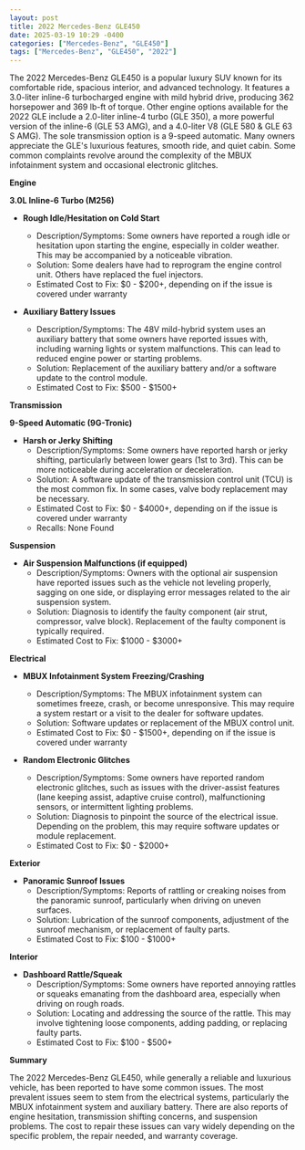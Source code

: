```yaml
---
layout: post
title: 2022 Mercedes-Benz GLE450
date: 2025-03-19 10:29 -0400
categories: ["Mercedes-Benz", "GLE450"]
tags: ["Mercedes-Benz", "GLE450", "2022"]
---
```

The 2022 Mercedes-Benz GLE450 is a popular luxury SUV known for its comfortable ride, spacious interior, and advanced technology. It features a 3.0-liter inline-6 turbocharged engine with mild hybrid drive, producing 362 horsepower and 369 lb-ft of torque. Other engine options available for the 2022 GLE include a 2.0-liter inline-4 turbo (GLE 350), a more powerful version of the inline-6 (GLE 53 AMG), and a 4.0-liter V8 (GLE 580 & GLE 63 S AMG). The sole transmission option is a 9-speed automatic. Many owners appreciate the GLE's luxurious features, smooth ride, and quiet cabin. Some common complaints revolve around the complexity of the MBUX infotainment system and occasional electronic glitches.

**Engine**

**3.0L Inline-6 Turbo (M256)**

*   **Rough Idle/Hesitation on Cold Start**
    *   Description/Symptoms: Some owners have reported a rough idle or hesitation upon starting the engine, especially in colder weather. This may be accompanied by a noticeable vibration.
    *   Solution: Some dealers have had to reprogram the engine control unit. Others have replaced the fuel injectors.
    *   Estimated Cost to Fix: $0 - $200+, depending on if the issue is covered under warranty

*   **Auxiliary Battery Issues**
    *   Description/Symptoms: The 48V mild-hybrid system uses an auxiliary battery that some owners have reported issues with, including warning lights or system malfunctions. This can lead to reduced engine power or starting problems.
    *   Solution: Replacement of the auxiliary battery and/or a software update to the control module.
    *   Estimated Cost to Fix: $500 - $1500+

**Transmission**

**9-Speed Automatic (9G-Tronic)**

*   **Harsh or Jerky Shifting**
    *   Description/Symptoms: Some owners have reported harsh or jerky shifting, particularly between lower gears (1st to 3rd). This can be more noticeable during acceleration or deceleration.
    *   Solution: A software update of the transmission control unit (TCU) is the most common fix. In some cases, valve body replacement may be necessary.
    *   Estimated Cost to Fix: $0 - $4000+, depending on if the issue is covered under warranty
    *   Recalls: None Found

**Suspension**

*   **Air Suspension Malfunctions (if equipped)**
    *   Description/Symptoms: Owners with the optional air suspension have reported issues such as the vehicle not leveling properly, sagging on one side, or displaying error messages related to the air suspension system.
    *   Solution: Diagnosis to identify the faulty component (air strut, compressor, valve block). Replacement of the faulty component is typically required.
    *   Estimated Cost to Fix: $1000 - $3000+

**Electrical**

*   **MBUX Infotainment System Freezing/Crashing**
    *   Description/Symptoms: The MBUX infotainment system can sometimes freeze, crash, or become unresponsive. This may require a system restart or a visit to the dealer for software updates.
    *   Solution: Software updates or replacement of the MBUX control unit.
    *   Estimated Cost to Fix: $0 - $1500+, depending on if the issue is covered under warranty

*   **Random Electronic Glitches**
    *   Description/Symptoms: Some owners have reported random electronic glitches, such as issues with the driver-assist features (lane keeping assist, adaptive cruise control), malfunctioning sensors, or intermittent lighting problems.
    *   Solution: Diagnosis to pinpoint the source of the electrical issue. Depending on the problem, this may require software updates or module replacement.
    *   Estimated Cost to Fix: $0 - $2000+

**Exterior**

*   **Panoramic Sunroof Issues**
    *   Description/Symptoms: Reports of rattling or creaking noises from the panoramic sunroof, particularly when driving on uneven surfaces.
    *   Solution: Lubrication of the sunroof components, adjustment of the sunroof mechanism, or replacement of faulty parts.
    *   Estimated Cost to Fix: $100 - $1000+

**Interior**

*   **Dashboard Rattle/Squeak**
    *   Description/Symptoms: Some owners have reported annoying rattles or squeaks emanating from the dashboard area, especially when driving on rough roads.
    *   Solution: Locating and addressing the source of the rattle. This may involve tightening loose components, adding padding, or replacing faulty parts.
    *   Estimated Cost to Fix: $100 - $500+

**Summary**

The 2022 Mercedes-Benz GLE450, while generally a reliable and luxurious vehicle, has been reported to have some common issues. The most prevalent issues seem to stem from the electrical systems, particularly the MBUX infotainment system and auxiliary battery. There are also reports of engine hesitation, transmission shifting concerns, and suspension problems. The cost to repair these issues can vary widely depending on the specific problem, the repair needed, and warranty coverage.

